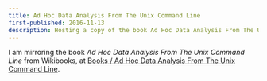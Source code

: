 ```yaml
---
title: Ad Hoc Data Analysis From The Unix Command Line
first-published: 2016-11-13
description: Hosting a copy of the book Ad Hoc Data Analysis From The Unix Command Line
---
```


I am mirroring the book *Ad Hoc Data Analysis From The Unix Command Line* from Wikibooks,
at [Books / Ad Hoc Data Analysis From The Unix Command Line](/books/ad-hoc-data-analysis-from-the-unix-command-line/).
